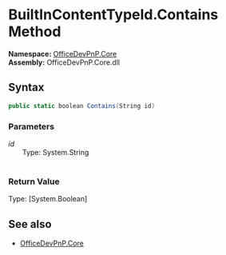 # BuiltInContentTypeId.Contains Method  
**Namespace:** [OfficeDevPnP.Core](OfficeDevPnP.Core.md)  
**Assembly:** OfficeDevPnP.Core.dll  
## Syntax
```C#
public static boolean Contains(String id)
```
### Parameters
*id*  
&emsp;&emsp;Type: System.String  
&emsp;&emsp;  
  
### Return Value
Type: [System.Boolean]  

## See also
- [OfficeDevPnP.Core](OfficeDevPnP.Core.md)

